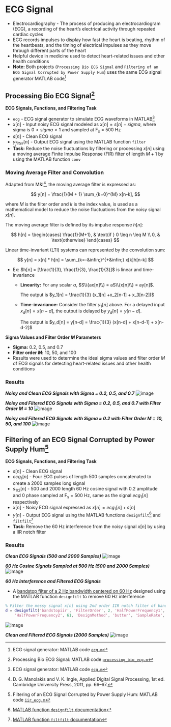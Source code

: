 # ECG Signal
- Electrocardiography - The process of producing an electrocardiogram (ECG), a recording of the heart’s electrical activity through repeated cardiac cycles
- ECG records impulses to display how fast the heart is beating, rhythm of the heartbeats, and the timing of electrical impulses as they move through different parts of the heart
- Helpful device in medicine used to detect heart-related issues and other health conditions
- **Note:** Both projects (`Processing Bio ECG Signal` and `Filtering of an ECG Signal Corrupted by Power Supply Hum`) uses the same ECG signal generator MATLAB code[^1]

## Processing Bio ECG Signal[^2]
**ECG Signals, Functions, and Filtering Task**
- `ecg` - ECG signal generator to simulate ECG waveforms in MATLAB[^1]
- $x[n]$ - Input noisy ECG signal modeled as $x[n] = s[n] + sigma$, where sigma is $0<sigma<1$ and sampled at F<sub>s</sub> = 500 Hz
- $s[n]$ - Clean ECG signal
- $y_{filter}[n]$ - Output ECG signal using the MATLAB function `filter`
- **Task:** Reduce the noise fluctuations by filtering or processing $x[n]$ using a moving average Finite Impulse Response (FIR) filter of length $M+1$ by using the MATLAB function `conv`

### Moving Average Filter and Convolution
Adapted from M&I[^3], the moving average filter is expressed as:
  
$$
y[n] = \frac{1}{M + 1} \sum_{k=0}^{M} x[n-k],
$$
  
where $M$ is the filter order and $k$ is the index value, is used as a mathematical model to reduce the noise fluctuations from the noisy signal $x[n]$.

The moving average filter is defined by its impulse response $h[n]$:
  
$$
h[n] = 
\begin{cases} 
\frac{1}{M+1}, & \text{if } 0 \leq n \leq M \\
0, & \text{otherwise}
\end{cases}
$$

Linear time-invariant (LTI) systems can represented by the convolution sum:

$$
y[n] = x[n] * h[n] = \sum_{k=-&infin;}^{+&infin;} x[k]h[n-k]
$$

- Ex: $h[n] = [\frac{1}{3}, \frac{1}{3}, \frac{1}{3}]$ is linear and time-invariance
  - **Linearity:** For any scalar $a$, $S\\{ax[n]\\} = aS\\{x[n]\\} = ay[n]$.
        
    The output is $y_1[n] = \frac{1}{3} (x_1[n] +x_2[n-1] + x_3[n-2])$
    
  - **Time-invariance:** Consider the filter $y_1[n]$ above. For a delayed input $x_d[n] = x[n-d]$, the output is delayed by $y_d[n] = y[n-d]$.
    
    The output is $y_d[n] = y[n-d] = \frac{1}{3} (x[n-d] + x[n-d-1] + x[n-d-2]$

**Sigma Values and Filter Order $M$ Parameters**
- **Sigma:** 0.2, 0.5, and 0.7
- **Filter order $M$:** 10, 50, and 100
- Results were used to determine the ideal sigma values and filter order $M$ of ECG signals for detecting heart-related issues and other health conditions
  
### Results
***Noisy and Clean ECG Signals with Sigma = 0.2, 0.5, and 0.7***
![image](./plots/processing_bio_ecg_1.png)
  
***Noisy and Filtered ECG Signals with Sigma = 0.2, 0.5, and 0.7 with Filter Order M = 10***
![image](./plots/processing_bio_ecg_2.png)
  
***Noisy and Filtered ECG Signals with Sigma = 0.2 with Filter Order M = 10, 50, and 100***
![image](./plots/processing_bio_ecg_3.png)


## Filtering of an ECG Signal Corrupted by Power Supply Hum[^4]
**ECG Signals, Functions, and Filtering Task**
- $s[n]$ - Clean ECG signal
- $ecg_{1}[n]$ - Four ECG pulses of length 500 samples concatenated to create a 2000 samples long signal
- $s_{1/2}[n]$ - 500 and 2000 length 60 Hz cosine signal with 0.2 amplitude and 0 phase sampled at F<sub>s</sub> = 500 Hz, same as the signal $ecg_{1}[n]$ respectively
- $x[n]$ - Noisy ECG signal expressed as $x[n] = ecg_{1}[n] + s[n]$
- $y[n]$ - Output ECG signal using the MATLAB functions `designfilt`[^5] and `filtfilt`[^6]
- **Task:** Remove the 60 Hz interference from the noisy signal $x[n]$ by using a IIR notch filter

### Results
***Clean ECG Signals (500 and 2000 Samples)***
![image](./plots/iir_ecg_1.png)
  
***60 Hz Cosine Signals Sampled at 500 Hz (500 and 2000 Samples)***
![image](./plots/iir_ecg_2.png)

***60 Hz Interference and Filtered ECG Signals***
- A [bandstop filter of a 2 Hz bandwidth centered on 60 Hz](https://github.com/eoommaa/ECG-Signal/blob/debce32a187ec2d91e137edbedb090c0ae70d768/IIR%20ECG/irr_ecg.m#L83-L86) designed using the MATLAB function `designfilt` to remove 60 Hz interference

```matlab
% Filter the messy signal x[n] using 2nd order IIR notch filter of bandwidth = 2 Hz w/ 'designfilt'
d = designfilt('bandstopiir', 'FilterOrder', 2, 'HalfPowerFrequency1', 59, ...
    'HalfPowerFrequency2', 61, 'DesignMethod', 'butter', 'SampleRate', Fs);
```
  
![image](./plots/iir_ecg_3.png)
  
***Clean and Filtered ECG Signals (2000 Samples)***
![image](./plots/iir_ecg_4.png)


[^1]: ECG signal generator: MATLAB code [`ecg.m`](https://github.com/eoommaa/ECG-Signal/blob/c226983dcf1e0dbb263750cd5978ac46688e0c86/processing-bio-ecg/ecg.m)
[^2]: Processing Bio ECG Signal: MATLAB code [`processing_bio_ecg.m`](https://github.com/eoommaa/ECG-Signal/blob/main/Processing%20Bio%20ECG/processing_bio_ecg.m)
[^3]: D. G. Manolakis and V. K. Ingle, Applied Digital Signal Processing, 1st ed. Cambridge University Press, 2011, pp. 66–67.
[^4]: Filtering of an ECG Signal Corrupted by Power Supply Hum: MATLAB code [`iir_ecg.m`](https://github.com/eoommaa/ECG-Signal/blob/main/IIR%20ECG/iir_ecg.m)
[^5]: [MATLAB function `designfilt` documentation](https://www.mathworks.com/help/signal/ref/designfilt.html)
[^6]: [MATLAB function `filtfilt` documentation](https://www.mathworks.com/help/signal/ref/filtfilt.html)
